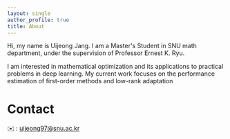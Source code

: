 ```yaml
---
layout: single
author_profile: true
title: About
---
```

Hi, my name is Uijeong Jang. I am a Master's Student in SNU math department, under the supervision of Professor Ernest K. Ryu.

I am interested in mathematical optimization and its applications to practical problems in deep learning. My current work focuses on the performance estimation of first-order methods and low-rank adaptation

# Contact
✉️ : uijeong97@snu.ac.kr
